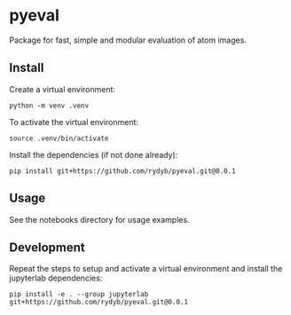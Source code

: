 # pyeval

Package for fast, simple and modular evaluation of atom images.

## Install

Create a virtual environment:
```shell
python -m venv .venv
```

To activate the virtual environment:
```shell
source .venv/bin/activate
```

Install the dependencies (if not done already):
```shell
pip install git+https://github.com/rydyb/pyeval.git@0.0.1
```

## Usage

See the notebooks directory for usage examples.

## Development

Repeat the steps to setup and activate a virtual environment and install the jupyterlab dependencies:
```shell
pip install -e . --group jupyterlab git+https://github.com/rydyb/pyeval.git@0.0.1
```
